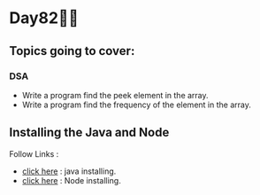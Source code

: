 # Day82🧑‍💻
## Topics going to cover: 
### DSA
- Write a program find the peek element in the array.
- Write a program find the frequency of the element in the array.

## Installing the Java and Node 
Follow Links : 
- [click here](https://www.java.com/en/download/help/download_options.html) : java installing.
- [click here](https://nodejs.org/en/download) : Node installing.